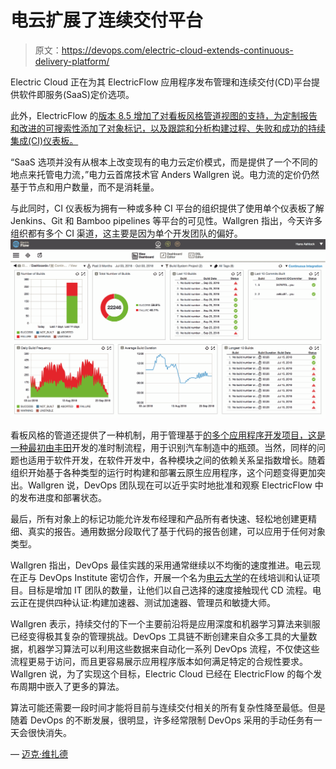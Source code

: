 # 电云扩展了连续交付平台

> 原文：<https://devops.com/electric-cloud-extends-continuous-delivery-platform/>

Electric Cloud 正在为其 ElectricFlow 应用程序发布管理和连续交付(CD)平台提供软件即服务(SaaS)定价选项。

此外，ElectricFlow 的[版本 8.5 增加了对看板风格管道视图的支持，为定制报告和改进的可搜索性添加了对象标记，以及跟踪和分析构建过程、失败和成功的持续集成(CI)仪表板。](https://www.prnewswire.com/news-releases/electric-cloud-introduces-electricflow-8-5--unveils-industry-first-support-for-both-saas-and-on-premises-delivery-300733448.html)

“SaaS 选项并没有从根本上改变现有的电力云定价模式，而是提供了一个不同的地点来托管电力流，”电力云首席技术官 Anders Wallgren 说。电力流的定价仍然基于节点和用户数量，而不是消耗量。

与此同时，CI 仪表板为拥有一种或多种 CI 平台的组织提供了使用单个仪表板了解 Jenkins、Git 和 Bamboo pipelines 等平台的可见性。Wallgren 指出，今天许多组织都有多个 CI 渠道，这主要是因为单个开发团队的偏好。![](img/247b516b9c91523de9244d8527eb28ea.png)

看板风格的管道还提供了一种机制，用于管理基于[的多个应用程序开发项目，这是一种最初由丰田](https://kanbanblog.com/explained/)开发的准时制流程，用于识别汽车制造中的瓶颈。当然，同样的问题也适用于软件开发，在软件开发中，各种模块之间的依赖关系呈指数增长。随着组织开始基于各种类型的运行时构建和部署云原生应用程序，这个问题变得更加突出。Wallgren 说，DevOps 团队现在可以近乎实时地批准和观察 ElectricFlow 中的发布进度和部署状态。

最后，所有对象上的标记功能允许发布经理和产品所有者快速、轻松地创建更精细、真实的报告。通用数据分段取代了基于代码的报告创建，可以应用于任何对象类型。

Wallgren 指出，DevOps 最佳实践的采用通常继续以不均衡的速度推进。电云现在正与 DevOps Institute 密切合作，开展一个名为[电云大学](https://electric-cloud.com/company/news/press-releases/item/introducing-electric-cloud-university/)的在线培训和认证项目。目标是增加 IT 团队的数量，让他们以自己选择的速度接触现代 CD 流程。电云正在提供四种认证:构建加速器、测试加速器、管理员和敏捷大师。

Wallgren 表示，持续交付的下一个主要前沿将是应用深度和机器学习算法来驯服已经变得极其复杂的管理挑战。DevOps 工具链不断创建来自众多工具的大量数据，机器学习算法可以利用这些数据来自动化一系列 DevOps 流程，不仅使这些流程更易于访问，而且更容易展示应用程序版本如何满足特定的合规性要求。Wallgren 说，为了实现这个目标，Electric Cloud 已经在 ElectricFlow 的每个发布周期中嵌入了更多的算法。

算法可能还需要一段时间才能将目前与连续交付相关的所有复杂性降至最低。但是随着 DevOps 的不断发展，很明显，许多经常限制 DevOps 采用的手动任务有一天会很快消失。

— [迈克·维扎德](https://devops.com/author/mike-vizard/)